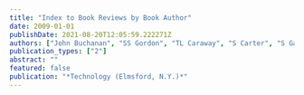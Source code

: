 ```yaml
---
title: "Index to Book Reviews by Book Author"
date: 2009-01-01
publishDate: 2021-08-20T12:05:59.222271Z
authors: ["John Buchanan", "SS Gordon", "TL Caraway", "S Carter", "S Gartner", "M Haines", " ..."]
publication_types: ["2"]
abstract: ""
featured: false
publication: "*Technology (Elmsford, N.Y.)*"
---
```


